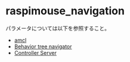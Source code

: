 # raspimouse_navigation

パラメータについては以下を参照すること。  
 - [amcl](https://navigation.ros.org/configuration/packages/configuring-amcl.html)  
 - [Behavior tree navigator](https://navigation.ros.org/configuration/packages/configuring-bt-navigator.html)
 - [Controller Server](https://navigation.ros.org/configuration/packages/configuring-controller-server.html)
